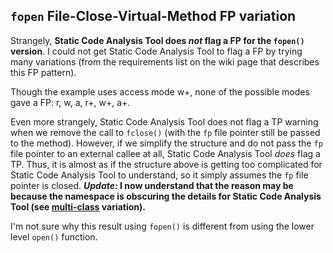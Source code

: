 ## `fopen` File-Close-Virtual-Method FP variation

Strangely, **Static Code Analysis Tool does *not* flag a FP for the `fopen()` version**. I could not get Static Code Analysis Tool to flag a FP by trying many variations (from the requirements list on the wiki page that describes this FP pattern).

Though the example uses access mode w+, none of the possible modes gave a FP: r, w, a, r+, w+, a+.

Even more strangely, Static Code Analysis Tool does not flag a TP warning when we remove the call to `fclose()` (with the `fp` file pointer still be passed to the method). However, if we simplify the structure and do not pass the `fp` file pointer to an external callee at all, Static Code Analysis Tool *does* flag a TP. Thus, it is almost as if the structure above is getting too complicated for Static Code Analysis Tool to understand, so it simply assumes the `fp` file pointer is closed. ***Update:* I now understand that the reason may be because the namespace is obscuring the details for Static Code Analysis Tool (see [multi-class](../multi-class) variation).**

I'm not sure why this result using `fopen()` is different from using the lower level `open()` function.
